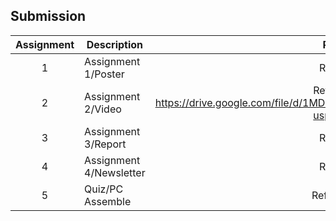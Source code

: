 ## Submission
| Assignment | Description  | Reflection |
| :-----: |  ------ | :-----: | 
| 1 | Assignment 1/Poster | Reflection 1 | 
| 2 | Assignment 2/Video | Reflection 2 \n https://drive.google.com/file/d/1MDZDYnKHAlXcmkrNsQp8grG8zT2F26yy/view?usp=drive_link| 
| 3 | Assignment 3/Report | Reflection 3 | 
| 4 | Assignment 4/Newsletter | Reflection 4 |
| 5 | Quiz/PC Assemble | Reflection Quiz |
